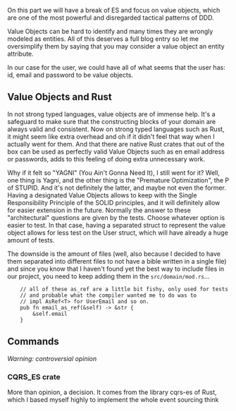 On this part we will have a break of ES and focus on value objects, which are one of the most powerful and disregarded tactical patterns of DDD.

Value Objects can be hard to identify and many times they are wrongly modeled as entities. All of this deserves a full blog entry so let me oversimplify them by saying that you may consider a value object an entity attribute.

In our case for the user, we could have all of what seems that the user has: id, email and password to be value objects.

## Value Objects and Rust

In not strong typed languages, value objects are of immense help. It's a safeguard to make sure that the constructing blocks of your domain are always valid and consistent. Now on strong typed languages such as Rust, it might seem like extra overhead and oh if it didn't feel that way when I actually went for them.  And that there are native Rust crates that out of the box can be used as perfectly valid Value Objects such as en email address or passwords, adds to this feeling of doing extra unnecessary work.

Why if it felt so "YAGNI" (You Ain't Gonna Need It), I still went for it? Well, one thing is Yagni, and the other thing is the "Premature Optimization", the P of STUPID. And it's not definitely the latter, and maybe not even the former. Having a designated Value Objects allows to keep with the Single Responsibility Principle of the SOLID principles, and it will definitely allow for easier extension in the future. Normally the answer to these "architectural" questions are given by the tests. Choose whatever option is easier to test. In that case, having a separated struct to represent the value object allows for less test on the User struct, which will have already a huge amount of tests.

The downside is the amount of files (well, also because I decided to have them separated into different files to not have a bible written in a single file) and since you know that I haven't found yet the best way to include files in our project, you need to keep adding them in the `src/domain/mod.rs`...



```
    // all of these as_ref are a little bit fishy, only used for tests
    // and probable what the compiler wanted me to do was to
    // impl AsRef<T> for UserEmail and so on.
    pub fn email_as_ref(&self) -> &str {
        &self.email
    }
```


## Commands

*Warning: controversial opinion*

### CQRS_ES crate

More than opinion, a decision. It comes from the library cqrs-es of Rust, which I based myself highly to implement the whole event sourcing think
